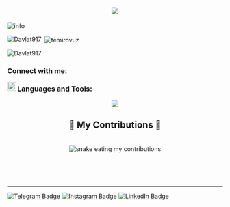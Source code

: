 


<h1 align="center">
    <img src="https://readme-typing-svg.herokuapp.com/?font=Righteous&size=35&center=true&vCenter=true&width=500&height=70&duration=4000&lines=Welcome+to!+;+My+Github+Accont;" />
</h1>

<img src="https://github-profile-summary-cards.vercel.app/api/cards/profile-details?username=Davlat917&theme=github_dark" alt="info">

<p><img align="left" src="https://github-readme-stats.vercel.app/api/top-langs?username=Davlat917&show_icons=true&locale=en&layout=compact" alt="Davlat917" /></p>

<p>&nbsp;<img align="center" src="https://github-readme-stats.vercel.app/api?username=Davlat917&show_icons=true&locale=en" alt="temirovuz" /></p>


<p><img align="center" src="https://github-readme-streak-stats.herokuapp.com/?user=Davlat917" alt="Davlat917" /></p>


<!-- [![willianrod's wakatime stats](https://github-readme-stats.vercel.app/api/wakatime?username=bekhzod&theme=github_dark&layout=compact)](https://wakatime.com/@bekhzod) -->


<h3 align="left">Connect with me:</h3>
<a href="https://t.me/davlat917"><img align="left" src="https://upload.wikimedia.org/wikipedia/commons/8/83/Telegram_2019_Logo.svg" alt="Yu Shi | Instagram" width="21px"/></a>




<h3 align="left">Languages and Tools:</h3>
<p align="center">
      <img src="https://skillicons.dev/icons?i=git,python,cpp,sqlite,postman,github,gitlab,linux,dart,Flutter" />
</p>

<div align="center">
  <h2>🐍 My Contributions 🐍</h2>
  <br>
  <img alt="snake eating my contributions" src="https://raw.githubusercontent.com//Davlat917/Davlat917/output/github-contribution-grid-snake.svg" />
  
  <br/><br/><br/>
</div>
<hr/>
<div id="badges">
  <a href="https://t.me/davlat917">
    <img src="https://img.shields.io/badge/Telegram-blue?style=for-the-badge&logo=telegram&logoColor=white" alt="Telegram Badge"/>
  </a>
  <a href="https://www.instagram.com/salimov.d1/">
    <img src="https://img.shields.io/badge/Instagram-purple?style=for-the-badge&logo=instagram&logoColor=white" alt="Instagram Badge"/>
  </a>
    <a href="https://www.linkedin.com/in/rustam-jumanazarov-2545352aa/">
    <img src="https://img.shields.io/badge/LinkedIn-blue?style=for-the-badge&logo=linkedin&logoColor=white" alt="LinkedIn Badge"/>
</a>

</div>
